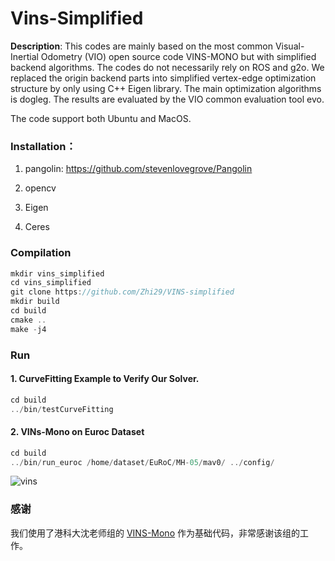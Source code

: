 # Vins-Simplified

**Description**:
This codes are mainly based on the most common Visual-Inertial Odometry (VIO) open source code VINS-MONO but with simplified backend algorithms. The codes do not necessarily rely on ROS and g2o. We replaced the origin backend parts into simplified vertex-edge optimization structure by only using C++ Eigen library. The main optimization algorithms is dogleg. The results are evaluated by the VIO common evaluation tool evo. 

The code support both Ubuntu and MacOS.

### Installation：

1. pangolin: <https://github.com/stevenlovegrove/Pangolin>

2. opencv

3. Eigen

4. Ceres

### Compilation

```c++
mkdir vins_simplified
cd vins_simplified
git clone https://github.com/Zhi29/VINS-simplified
mkdir build 
cd build
cmake ..
make -j4
```

### Run
#### 1. CurveFitting Example to Verify Our Solver.
```c++
cd build
../bin/testCurveFitting 
```

#### 2. VINs-Mono on Euroc Dataset
```c++
cd build
../bin/run_euroc /home/dataset/EuRoC/MH-05/mav0/ ../config/
```
![vins](doc/vins.gif)


### 感谢

我们使用了港科大沈老师组的 [VINS-Mono](https://github.com/HKUST-Aerial-Robotics/VINS-Mono) 作为基础代码，非常感谢该组的工作。

